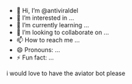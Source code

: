 - 👋 Hi, I’m @antiviraldel
- 👀 I’m interested in ...
- 🌱 I’m currently learning ...
- 💞️ I’m looking to collaborate on ...
- 📫 How to reach me ...
- 😄 Pronouns: ...
- ⚡ Fun fact: ...

<!---
antiviraldel/antiviraldel is a ✨ special ✨ repository because its `README.md` (this file) appears on your GitHub profile.
You can click the Preview link to take a look at your changes.
--->
i would love to have the aviator bot please

